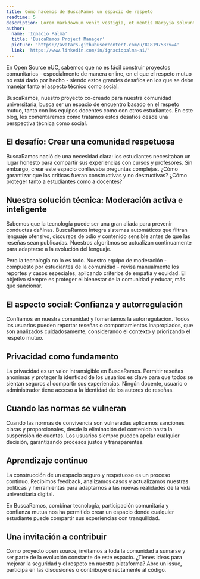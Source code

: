 ```yaml
---
title: Cómo hacemos de BuscaRamos un espacio de respeto
readtime: 5
description: Lorem markdownum venit vestigia, et mentis Harpyia solvunt nobilium cumulum verba, vocem locus precesque externos lympha. Etiam est iube e Argolicis sonis, non Olympus herbas, concubitusque.
author:
  name: 'Ignacio Palma'
  title: 'BuscaRamos Project Manager'
  picture: 'https://avatars.githubusercontent.com/u/81819758?v=4'
  link: 'https://www.linkedin.com/in/ignaciopalma-ai/'
---
```


En Open Source eUC, sabemos que no es fácil construir proyectos comunitarios - especialmente de manera online, en el que el respeto mutuo no está dado por hecho - siendo estos grandes desafíos en los que se debe manejar tanto el aspecto técnico como social.

BuscaRamos, nuestro proyecto co-creado para nuestra comunidad universitaria, busca ser un espacio de encuentro basado en el respeto mutuo, tanto con los equipos docentes como con otros estudiantes. En este blog, les comentaremos cómo tratamos estos desafíos desde una perspectiva técnica como social.

## El desafío: Crear una comunidad respetuosa

BuscaRamos nació de una necesidad clara: los estudiantes necesitaban un lugar honesto para compartir sus experiencias con cursos y profesores. Sin embargo, crear este espacio conllevaba preguntas complejas. ¿Cómo garantizar que las críticas fueran constructivas y no destructivas? ¿Cómo proteger tanto a estudiantes como a docentes?

## Nuestra solución técnica: Moderación activa e inteligente

Sabemos que la tecnología puede ser una gran aliada para prevenir conductas dañinas. BuscaRamos integra sistemas automáticos que filtran lenguaje ofensivo, discursos de odio y contenido sensible antes de que las reseñas sean publicadas. Nuestros algoritmos se actualizan continuamente para adaptarse a la evolución del lenguaje.

Pero la tecnología no lo es todo. Nuestro equipo de moderación - compuesto por estudiantes de la comunidad - revisa manualmente los reportes y casos especiales, aplicando criterios de empatía y equidad. El objetivo siempre es proteger el bienestar de la comunidad y educar, más que sancionar.

## El aspecto social: Confianza y autorregulación

Confiamos en nuestra comunidad y fomentamos la autorregulación. Todos los usuarios pueden reportar reseñas o comportamientos inapropiados, que son analizados cuidadosamente, considerando el contexto y priorizando el respeto mutuo.

## Privacidad como fundamento

La privacidad es un valor intransigible en BuscaRamos. Permitir reseñas anónimas y proteger la identidad de los usuarios es clave para que todos se sientan seguros al compartir sus experiencias. Ningún docente, usuario o administrador tiene acceso a la identidad de los autores de reseñas.

## Cuando las normas se vulneran

Cuando las normas de convivencia son vulneradas aplicamos sanciones claras y proporcionales, desde la eliminación del contenido hasta la suspensión de cuentas. Los usuarios siempre pueden apelar cualquier decisión, garantizando procesos justos y transparentes.

## Aprendizaje continuo

La construcción de un espacio seguro y respetuoso es un proceso continuo. Recibimos feedback, analizamos casos y actualizamos nuestras políticas y herramientas para adaptarnos a las nuevas realidades de la vida universitaria digital.

En BuscaRamos, combinar tecnología, participación comunitaria y confianza mutua nos ha permitido crear un espacio donde cualquier estudiante puede compartir sus experiencias con tranquilidad.

## Una invitación a contribuir

Como proyecto open source, invitamos a toda la comunidad a sumarse y ser parte de la evolución constante de este espacio. ¿Tienes ideas para mejorar la seguridad y el respeto en nuestra plataforma? Abre un issue, participa en las discusiones o contribuye directamente al código.
